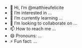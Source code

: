 - 👋 Hi, I’m @matthieufelicite
- 👀 I’m interested in ...
- 🌱 I’m currently learning ...
- 💞️ I’m looking to collaborate on ...
- 📫 How to reach me ...
- 😄 Pronouns: ...
- ⚡ Fun fact: ...

<!---
matthieufelicite/matthieufelicite is a ✨ special ✨ repository because its `README.md` (this file) appears on your GitHub profile.
You can click the Preview link to take a look at your changes.
--->
